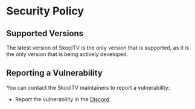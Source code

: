 # Security Policy

## Supported Versions

The latest version of SkoolTV is the only version that is supported, as it is the only version that is being actively developed.

## Reporting a Vulnerability

You can contact the SkoolTV maintainers to report a vulnerability:
 - Report the vulnerability in the [Discord](https://docs.undi.rest/links/discord).
